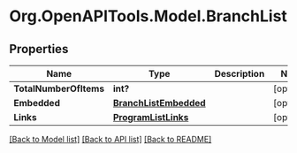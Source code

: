 # Org.OpenAPITools.Model.BranchList
## Properties

Name | Type | Description | Notes
------------ | ------------- | ------------- | -------------
**TotalNumberOfItems** | **int?** |  | [optional] 
**Embedded** | [**BranchListEmbedded**](BranchListEmbedded.md) |  | [optional] 
**Links** | [**ProgramListLinks**](ProgramListLinks.md) |  | [optional] 

[[Back to Model list]](../README.md#documentation-for-models) [[Back to API list]](../README.md#documentation-for-api-endpoints) [[Back to README]](../README.md)

